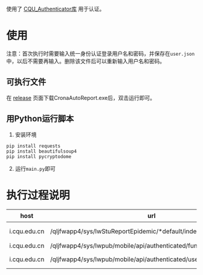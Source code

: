 使用了 [CQU_Authenticator库](https://github.com/barryZZJ/CQU_Authenticator) 用于认证。

# 使用
注意：首次执行时需要输入统一身份认证登录用户名和密码，并保存在`user.json`中，以后不需要再输入。删除该文件后可以重新输入用户名和密码。
## 可执行文件
在 [release](https://github.com/barryZZJ/CQU_crona_auto_report/releases) 页面下载CronaAutoReport.exe后，双击运行即可。

## 用Python运行脚本
1. 安装环境
```
pip install requests
pip install beautifulsoup4
pip install pycryptodome
```
2. 运行`main.py`即可


# 执行过程说明
|host|url|方法|获得的内容|
|---|---|---|---|
|i.cqu.edu.cn|/qljfwapp4/sys/lwStuReportEpidemic/*default/index.do|GET|APPNAME、APPID|
|i.cqu.edu.cn|/qljfwapp4/sys/lwpub/mobile/api/authenticated/funauth/users/roles.do|POST|ROLEID|
|i.cqu.edu.cn|/qljfwapp4/sys/lwpub/mobile/api/authenticated/users/setupRole.do|POST|_WEU (cookie)|


